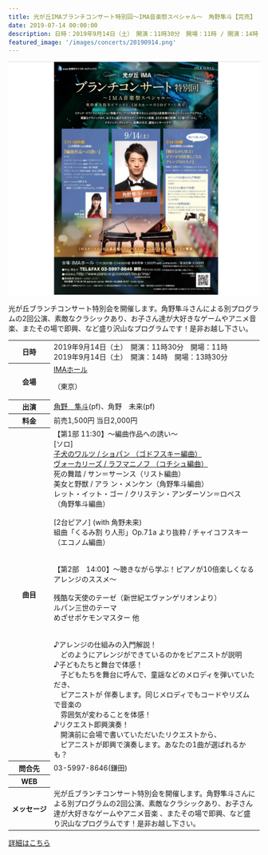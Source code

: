 ```yaml
---
title: 光が丘IMAブランチコンサート特別回～IMA音楽祭スペシャル～　角野隼斗【完売】
date: 2019-07-14 00:00:00
description: 日時：2019年9月14日（土）　開演：11時30分　開場：11時 / 開演：14時　開場：13時30分 <br>会場：IMAホール （東京）
featured_image: '/images/concerts/20190914.png'
---
```


![](/images/concerts/20190914.png)

光が丘ブランチコンサート特別会を開催します。角野隼斗さんによる別プログラムの2回公演、素敵なクラシックあり、お子さん達が大好きなゲームやアニメ音楽、またその場で即興、など盛り沢山なプログラムです！是非お越し下さい。
<br>

<table>
        <tr>
        <th>日時</th>
        <td>2019年9月14日（土）　開演：11時30分　開場：11時　　　2019年9月14日（土）　開演：14時　開場：13時30分</td>
        </tr>
        <tr>
        <th>会場</th>
        <td>
        <a href='http://www.ima-hikarigaoka.jp/imahall/access/' target='_blank'>
                IMAホール                               </a>

（東京）                                </td>
        </tr>
        <tr>
        <th>出演</th>
        <td>
<a href="https://enc.piano.or.jp/persons/5178">角野　隼斗</a>(pf)、角野　未来(pf)                       </td>
        </tr>
        <tr>
        <th>料金</th>
        <td>前売1,500円 当日2,000円</td>
        </tr>
        <tr>
        <th>曲目</th>
        <td>
【第1部 11:30】～編曲作品への誘い～<br />[ソロ]<br /><a href="https://enc.piano.or.jp/musics/16581">子犬のワルツ / ショパン （ゴドフスキー編曲） </a><br /><a href="https://enc.piano.or.jp/musics/63339">ヴォーカリーズ  / ラフマニノフ （コチシュ編曲）</a><br />死の舞踏 / サン＝サーンス（リスト編曲）<br />美女と野獣 / アラ
ン・メンケン（角野隼斗編曲）<br />レット・イット・ゴー / クリステン・アンダーソン＝ロペス （角野隼斗編曲）<br /><br />[2台ピアノ] (with 角野未来)<br />組曲「くるみ割
り人形」Op.71a より抜粋 / チャイコフスキー（エコノム編曲）<br /><br /><br />【第2部　14:00】～聴きながら学ぶ！ピアノが10倍楽しくなるアレンジのススメ～<br /><br />残酷な天使のテーゼ（新世紀エヴァンゲリオンより）<br />ルパン三世のテーマ<br />めざせポケモンマスター 他<br /><br /><br />♪アレンジの仕組みの入門解説！<br />　どのようにアレンジができているのかをピアニストが説明<br />♪子どもたちと舞台で体感！<br />　子どもたちを舞台に呼んで、童謡などのメロディを弾いていただき、<br />　ピアニストが
伴奏します。同じメロディでもコードやリズムで音楽の　<br />　雰囲気が変わることを体感！<br />♪リクエスト即興演奏！<br />　開演前に会場で書いていただいたリクエストから、<br />　ピアニストが即興で演奏します。あなたの1曲が選ばれるかも？<br />                       </td>
        </tr>
        <tr>
        <th>問合先</th>
        <td>
        03-5997-8646(鎌田)                      </td>
        </tr>
        <tr>
        <th>WEB</th>
        <td>
                                                                                        </td>
        </tr>
        <tr>
        <th nowrap="nowrap">メッセージ</th>
        <td>光が丘ブランチコンサート特別会を開催します。角野隼斗さんによる別プログラムの2回公演、素敵なクラシックあり、お子さん達が大好きなゲームやアニメ音楽
、またその場で即興、など盛り沢山なプログラムです！是非お越し下さい。</td>
        </tr>
</table>

<a href="http://www.piano.or.jp/concert/20083317" class="button button--large">詳細はこちら</a>
